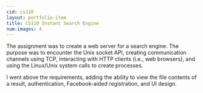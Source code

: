 ```yaml
---
cid: cs110
layout: portfolio-item
title: CS110 Instant Search Engine
num-images: 4
---
```


The assignment was to create a web server for a search engine. The purpose was
to encounter the Unix socket API, creating communication channels using TCP,
interacting with HTTP clients (i.e., web browsers), and using the Linux/Unix
system calls to create processes.

I went above the requirements, adding the ability to view the file contents of
a result, authentication, Facebook-aided registration, and UI design.
